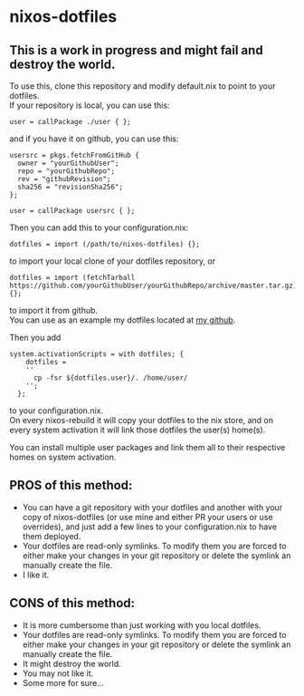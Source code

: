 nixos-dotfiles
==============

 
This is a work in progress and might fail and destroy the world.
---------------------------------------------------------------

To use this, clone this repository and modify default.nix to point to your dotfiles.    
If your repository is local, you can use this:
~~~~
user = callPackage ./user { };
~~~~
and if you have it on github, you can use this:
~~~~
usersrc = pkgs.fetchFromGitHub {
  owner = "yourGithubUser"; 
  repo = "yourGithubRepo";
  rev = "githubRevision";
  sha256 = "revisionSha256";
};

user = callPackage usersrc { };
~~~~
Then you can add this to your configuration.nix:
~~~~
dotfiles = import (/path/to/nixos-dotfiles) {};
~~~~
to import your local clone of your dotfiles repository, or 
~~~~
dotfiles = import (fetchTarball https://github.com/yourGithubUser/yourGithubRepo/archive/master.tar.gz) {};
~~~~
to import it from github.    
You can use as an example my dotfiles located at [my github](https://github.com/xvapx/dotfiles).

Then you add
~~~~
system.activationScripts = with dotfiles; {
    dotfiles = 
    ''
      cp -fsr ${dotfiles.user}/. /home/user/
    '';
  };
~~~~
to your configuration.nix.    
On every nixos-rebuild it will copy your dotfiles to the nix store, 
and on every system activation it will link those dotfiles the user(s) home(s).

You can install multiple user packages and link them all to their respective homes on system activation.

PROS of this method:
--------------------
* You can have a git repository with your dotfiles and another with your copy of nixos-dotfiles (or use mine and either PR your users or use overrides), and just add a few lines to your configuration.nix to have them deployed.    
* Your dotfiles are read-only symlinks. To modify them you are forced to either make your changes in your git repository or delete the symlink an manually create the file.    
* I like it.    

CONS of this method:
--------------------
* It is more cumbersome than just working with you local dotfiles.    
* Your dotfiles are read-only symlinks. To modify them you are forced to either make your changes in your git repository or delete the symlink an manually create the file.    
* It might destroy the world.    
* You may not like it.    
* Some more for sure...    
